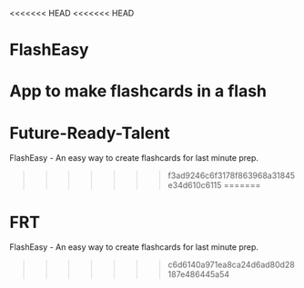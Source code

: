 <<<<<<< HEAD
<<<<<<< HEAD
# FlashEasy
App to make flashcards in a flash
=======
# Future-Ready-Talent
FlashEasy - An easy way to create flashcards for last minute prep.
>>>>>>> f3ad9246c6f3178f863968a31845e34d610c6115
=======
# FRT
  FlashEasy - An easy way to create flashcards for last minute prep. 
>>>>>>> c6d6140a971ea8ca24d6ad80d28187e486445a54

